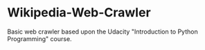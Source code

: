 # Wikipedia-Web-Crawler
Basic web crawler based upon the Udacity "Introduction to Python Programming" course.
